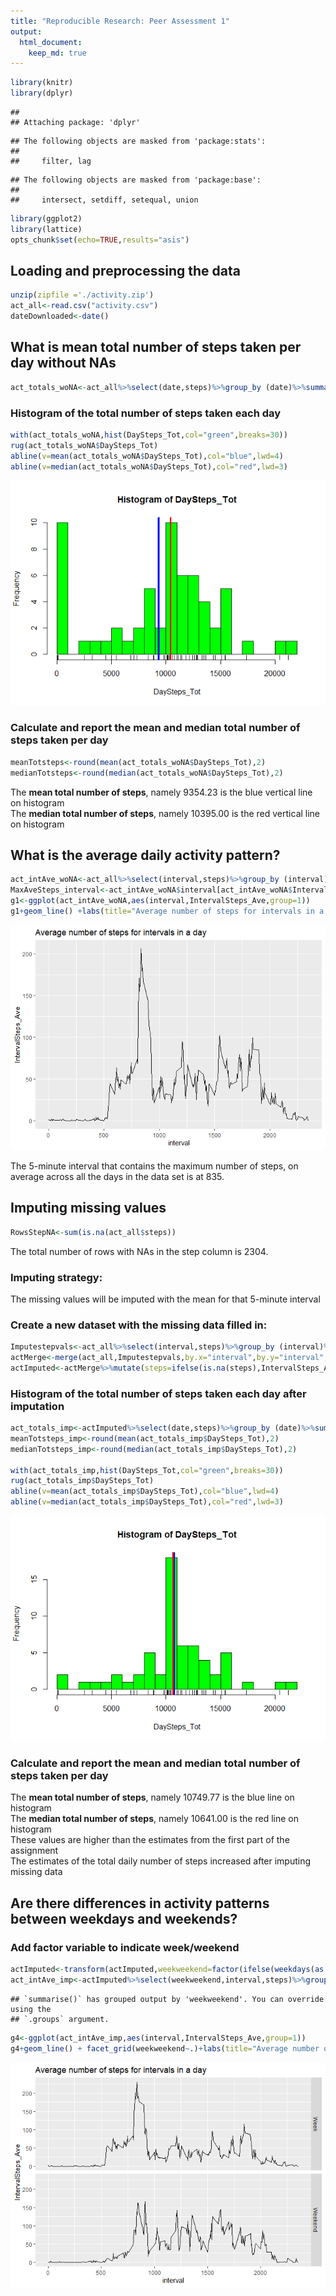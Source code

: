 ```yaml
---
title: "Reproducible Research: Peer Assessment 1"
output: 
  html_document:
    keep_md: true
---
```


```r
library(knitr)
library(dplyr)
```

```
## 
## Attaching package: 'dplyr'
```

```
## The following objects are masked from 'package:stats':
## 
##     filter, lag
```

```
## The following objects are masked from 'package:base':
## 
##     intersect, setdiff, setequal, union
```

```r
library(ggplot2)
library(lattice)
opts_chunk$set(echo=TRUE,results="asis")
```

## Loading and preprocessing the data

```r
unzip(zipfile ='./activity.zip')
act_all<-read.csv("activity.csv")
dateDownloaded<-date()
```

## What is mean total number of steps taken per day without NAs

```r
act_totals_woNA<-act_all%>%select(date,steps)%>%group_by (date)%>%summarise(DaySteps_Tot=sum(steps,na.rm=TRUE),DaySteps_Mean=mean(steps,na.rm=TRUE),DaySteps_Median=median(steps,na.rm=TRUE))%>%as.data.frame()
```

### Histogram of the total number of steps taken each day

```r
with(act_totals_woNA,hist(DaySteps_Tot,col="green",breaks=30))
rug(act_totals_woNA$DaySteps_Tot)
abline(v=mean(act_totals_woNA$DaySteps_Tot),col="blue",lwd=4)
abline(v=median(act_totals_woNA$DaySteps_Tot),col="red",lwd=3)
```

![](PA1_template_files/figure-html/HistogramWithoutNA-1.png)<!-- -->

### Calculate and report the **mean** and **median** total number of steps taken per day

```r
meanTotsteps<-round(mean(act_totals_woNA$DaySteps_Tot),2)
medianTotsteps<-round(median(act_totals_woNA$DaySteps_Tot),2)
```
The **mean total number of steps**, namely 9354.23 is the blue vertical line on histogram  
The **median total number of steps**, namely 10395.00 is the red vertical line on histogram  

## What is the average daily activity pattern?


```r
act_intAve_woNA<-act_all%>%select(interval,steps)%>%group_by (interval)%>%summarise(IntervalSteps_Tot=sum(steps,na.rm=TRUE),IntervalSteps_Ave=mean(steps,na.rm=TRUE))%>%arrange(desc(IntervalSteps_Ave))%>% as.data.frame()
MaxAveSteps_interval<-act_intAve_woNA$interval[act_intAve_woNA$IntervalSteps_Ave==max(act_intAve_woNA$IntervalSteps_Ave)]
g1<-ggplot(act_intAve_woNA,aes(interval,IntervalSteps_Ave,group=1))
g1+geom_line() +labs(title="Average number of steps for intervals in a day")
```

![](PA1_template_files/figure-html/calcAveforIntervals-1.png)<!-- -->
  
The 5-minute interval that contains the maximum number of steps, on average across all the days in the data set is at 835.


## Imputing missing values

```r
RowsStepNA<-sum(is.na(act_all$steps))
```
The total number of rows with NAs in the step column is 2304.

### Imputing strategy:  
The missing values will be imputed with the mean for that 5-minute interval

### Create a new dataset  with the missing data filled in:

```r
Imputestepvals<-act_all%>%select(interval,steps)%>%group_by (interval)%>%summarise(IntervalSteps_Ave=floor(mean(steps,na.rm=TRUE)))%>% arrange(interval)%>%as.data.frame()
actMerge<-merge(act_all,Imputestepvals,by.x="interval",by.y="interval",all=FALSE)
actImputed<-actMerge%>%mutate(steps=ifelse(is.na(steps),IntervalSteps_Ave,steps))%>%select(steps,date,interval)%>%arrange(date,interval)
```

### Histogram of the total number of steps taken each day after imputation

```r
act_totals_imp<-actImputed%>%select(date,steps)%>%group_by (date)%>%summarise(DaySteps_Tot=sum(steps,na.rm=TRUE),DaySteps_Mean=mean(steps,na.rm=TRUE),DaySteps_Median=median(steps,na.rm=TRUE))%>%as.data.frame()
meanTotsteps_imp<-round(mean(act_totals_imp$DaySteps_Tot),2)
medianTotsteps_imp<-round(median(act_totals_imp$DaySteps_Tot),2)

with(act_totals_imp,hist(DaySteps_Tot,col="green",breaks=30))
rug(act_totals_imp$DaySteps_Tot)
abline(v=mean(act_totals_imp$DaySteps_Tot),col="blue",lwd=4)
abline(v=median(act_totals_imp$DaySteps_Tot),col="red",lwd=3)
```

![](PA1_template_files/figure-html/SummariseHistWithImputation-1.png)<!-- -->
  
### Calculate and report the **mean** and **median** total number of steps taken per day  
The **mean total number of steps**, namely 10749.77 is the blue line on histogram  
The **median total number of steps**, namely 10641.00 is the red line on histogram  
These values are higher than the estimates from the first part of the assignment  
The estimates of the total daily number of steps increased after imputing missing data  

## Are there differences in activity patterns between weekdays and weekends?
### Add factor variable to indicate week/weekend

```r
actImputed<-transform(actImputed,weekweekend=factor(ifelse(weekdays(as.Date(date,"%Y-%m-%d")) %in% c("Saturday","Sunday"),"Weekend","Week")))
act_intAve_imp<-actImputed%>%select(weekweekend,interval,steps)%>%group_by (weekweekend,interval)%>%summarise(IntervalSteps_Tot=sum(steps,na.rm=TRUE),IntervalSteps_Ave=mean(steps,na.rm=TRUE))%>%arrange(weekweekend,interval)%>% as.data.frame()
```

```
## `summarise()` has grouped output by 'weekweekend'. You can override using the
## `.groups` argument.
```

```r
g4<-ggplot(act_intAve_imp,aes(interval,IntervalSteps_Ave,group=1))
g4+geom_line() + facet_grid(weekweekend~.)+labs(title="Average number of steps for intervals in a day")
```

![](PA1_template_files/figure-html/AddweekendChartAve-1.png)<!-- -->


